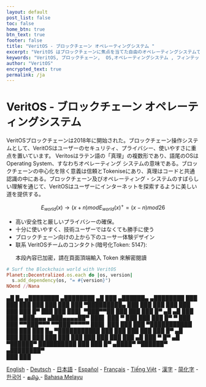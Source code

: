 ```yaml
---
layout: default
post_list: false
toc: false
home_btn: true
btn_text: true
footer: false
title: "VeritOS - ブロックチェーン オペレーティングシステム "
excerpt: "VeritOS はブロックチェーンに焦点を当てた自由のオペレーティングシステムであり、ユーザーのプライバシーの保護、高いセキュリティと使いやすさの提供、ユーザーにオープンインターネットを探索するための美しい道の提供に重点を置いています。"
keywords: "VeritOS, ブロックチェーン,  OS,オペレーティングシステム , フィンテック , Linux, Open Source, ビットコイン, イーサリアム, 分散データベース, オープンソース, BitCoin, Ethereum, IPFS, 日本, Nippon, Nihon"
author: "VeritOS"
encrypted_text: true
permalink: /ja
---
```


# VeritOS - ブロックチェーン オペレーティングシステム 

VeritOSブロックチェーンは2018年に開始された。ブロックチェーン操作システムとして、VeritOSはユーザーのセキュリティ、プライバシー、使いやすさに重点を置いています。 Veritosはラテン語の「真理」の複数形であり、語尾のOSはOperating System、すなわちオペレーティング システムの意味である。ブロックチェーンの中心化を除く意義は信頼とTokeniseにあり、真理はコードと共通認識の中にある。ブロックチェーン及びオペレーティング・システムのすばらしい理解を通じて、VeritOSはユーザーにインターネットを探索するように美しい道を提供する。

$$
E_{world}(x)\rightarrow (x+n) mod E_{world}(x)^{+} = (x-n) mod 26 
$$

* 高い安全性と厳しいプライバシーの確保。
* 十分に使いやすく、技術ユーザーではなくても勝手に使う
* ブロックチェーン向けの上から下のユーサー体験デザイン
* 联系 VeritOSチームのコンタクト(暗号化Token: 5147):
  <p class="encrypted" id="ZER7V3r2Ps+rj3HROaB2LAQb1Zxdbzb4qS9VA/mKsq7QmWR+x8Bg==">本段內容已加密，請在頁面頂端輸入 Token 來解密閱讀</p>

```ruby
# Surf the Blockchain world with VeritOS
Planet::Decentralized.os.each do |os, version|
  s.add_dependency(os, "= #{version}")
NOend //Nana
```

   ▄█    █▄     ▄████████    ▄████████  ▄█      ███      ▄██████▄     ▄████████ 
  ███    ███   ███    ███   ███    ███ ███  ▀█████████▄ ███    ███   ███    ███ 
  ███    ███   ███    █▀    ███    ███ ███▌    ▀███▀▀██ ███    ███   ███    █▀  ▄█  ▄█ 
  ███    ███  ▄███▄▄▄      ▄███▄▄▄▄██▀ ███▌     ███   ▀ ███    ███   ███          █▀   ▀
  ███    ███ ▀▀███▀▀▀     ▀▀███▀▀▀▀▀   ███▌     ███     ███    ███ ▀███████████ 
  ███    ███   ███    █▄  ▀███████████ ███      ███     ███    ███          ███    █▀  ▄█  
  ███    ███   ███    ███   ███    ███ ███      ███     ███    ███    ▄█    ███   ▀  █▀  ▄█  
   ▀██████▀    ██████████   ███    ███ █▀      ▄████▀    ▀██████▀   ▄████████▀  
                                                                                                                                                                                                                                          ███    ███                                                                       


[English](https://veritos.org/) - [Deutsch](de) - [日本語](ja) - [Español](es) - [Français](fr) - [Tiếng Việt](vi) - [漢字](zh-hant) - [简化字](zh-hans) - [한국어](ko) - [தமிழ் ](ta) - [Bahasa Melayu](ms)

